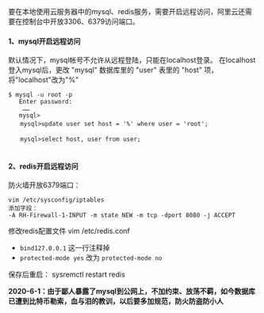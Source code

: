要在本地使用云服务器中的mysql、redis服务，需要开启远程访问，阿里云还需要在控制台中开放3306、6379访问端口。

#### 1、mysql开启远程访问

默认情况下，mysql帐号不允许从远程登陆，只能在localhost登录。 在localhost登入mysql后，更改 "mysql" 数据库里的 "user" 表里的 "host" 项，将"localhost"改为"%"

```
$ mysql -u root -p
   Enter password:
    ……
   mysql>
　　mysql>update user set host = '%' where user = 'root';

　　mysql>select host, user from user;
　
```

#### 2、redis开启远程访问

防火墙开放6379端口：

```
vim /etc/sysconfig/iptables
添加字段：
-A RH-Firewall-1-INPUT -m state NEW -m tcp -dport 8080 -j ACCEPT
```

修改redis配置文件
vim /etc/redis.conf

- `bind127.0.0.1` 这一行注释掉
- `protected-mode yes` 改为 `protected-mode no`

保存后重启：
sysremctl restart redis

**2020-6-1：由于鄙人暴露了mysql到公网上，不加约束、放荡不羁，如今数据库已遭到比特币勒索，血与泪的教训，以后要多加规范，防火防盗防小人**